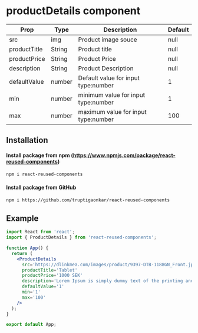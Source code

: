 # productDetails component

| Prop         | Type   | Description                         | Default |
| ------------ | ------ | ----------------------------------- | ------- |
| src          | img    | Product image souce                 | null    |
| productTitle | String | Product title                       | null    |
| productPrice | String | Product Price                       | null    |
| description  | String | Product Description                 | null    |
| defaultValue | number | Default value for input type:number | 1       |
| min          | number | minimum value for input type:number | 1       |
| max          | number | maximum value for input type:number | 100     |

## Installation

#### Install package from npm (https://www.npmjs.com/package/react-reused-components)

```sh
npm i react-reused-components
```

#### Install package from GitHub

```sh
npm i https://github.com/truptigaonkar/react-reused-components
```

## Example

```jsx
import React from 'react';
import { ProductDetails } from 'react-reused-components';

function App() {
  return (
    <ProductDetails
      src='https://dlinkmea.com/images/product/9397-DTB-1188GN_Front.jpg'
      productTitle='Tablet'
      productPrice='1000 SEK'
      description='Lorem Ipsum is simply dummy text of the printing and typesetting industry. Lorem Ipsum has been the industrys standard dummy text ever since the 1500s, when an unknown printer took a galley of type and scrambled it to make a type specimen book'
      defaultValue='1'
      min='1'
      max='100'
    />
  );
}

export default App;
```
